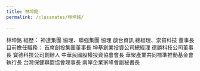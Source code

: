 ```yaml
---
title: 林坤銘
permalink: /classmates/林坤銘/

---
```


林坤銘
經歷： 神達集團 協理、聯強集團 協理
            啟台資訊 總經理、崇貿科技 董事長
目前擔任職務：
            首席創投集團董事長
            坤基創業投資公司總經理
            德勝科技公司董事長
            寶德科技公司創辦人
            中華民國股權投資協會會長
            華聚產業共同標準推動基金會執行長
            台灣保健聯盟協會理事長
            兩岸企業家峰會副秘書長
